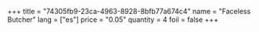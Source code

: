 +++
title = "74305fb9-23ca-4963-8928-8bfb77a674c4"
name = "Faceless Butcher"
lang = ["es"]
price = "0.05"
quantity = 4
foil = false
+++

